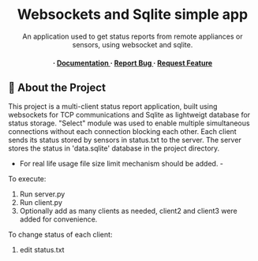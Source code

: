 <div align='center'>

<h1>Websockets and Sqlite simple app</h1>
<p>An application used to get status reports from remote appliances or sensors, using websocket and sqlite.</p>

<h4> <span> · </span> <a href="https://github.com/eli-pavlov/Python-WebSocket-Project/blob/master/README.md"> Documentation </a> <span> · </span> <a href="https://github.com/eli-pavlov/Python-WebSocket-Project/issues"> Report Bug </a> <span> · </span> <a href="https://github.com/eli-pavlov/Python-WebSocket-Project/issues"> Request Feature </a> </h4>


</div>

## :star2: About the Project
This project is a multi-client status report application, built using websockets for TCP communications and Sqlite as lightweigt database for status storage.
"Select" module was used to enable multiple simultaneous connections without each connection blocking each other. Each client sends its status stored by sensors
in status.txt to the server. The server stores the status in 'data.sqlite' database in the project directory.
- For real life usage file size limit mechanism should be added. -

To execute:
1. Run server.py
2. Run client.py
3. Optionally add as many clients as needed, client2 and client3 were added for convenience.

To change status of each client:
1. edit status.txt

